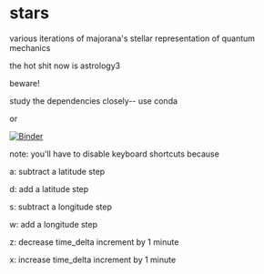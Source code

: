 # stars
various iterations of
majorana's stellar representation
of quantum mechanics

the hot shit now is astrology3

beware!

study the dependencies closely--
use conda

or

[![Binder](https://mybinder.org/badge.svg)](https://mybinder.org/v2/gh/heyredhat/stars/master)

note: you'll have to disable keyboard shortcuts because

a: subtract a latitude step

d: add a latitude step

s: subtract a longitude step

w: add a longitude step

z: decrease time_delta increment by 1 minute

x: increase time_delta increment by 1 minute
